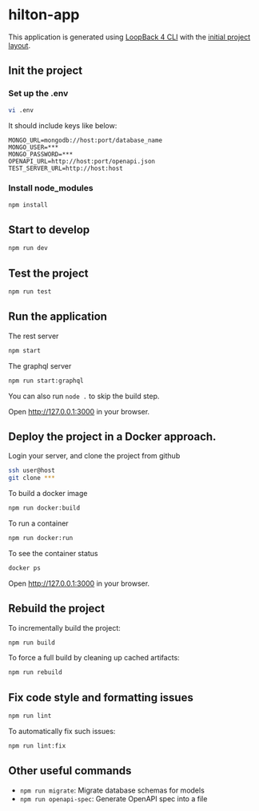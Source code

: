 # hilton-app

This application is generated using [LoopBack 4 CLI](https://loopback.io/doc/en/lb4/Command-line-interface.html) with the
[initial project layout](https://loopback.io/doc/en/lb4/Loopback-application-layout.html).

## Init the project

### Set up the .env
```sh
vi .env
```
It should include keys like below:
```
MONGO_URL=mongodb://host:port/database_name
MONGO_USER=***
MONGO_PASSWORD=***
OPENAPI_URL=http://host:port/openapi.json
TEST_SERVER_URL=http://host:host
```

### Install node_modules
```sh
npm install
```

## Start to develop

```sh
npm run dev
```

## Test the project

```sh
npm run test
```

## Run the application
The rest server
```sh
npm start
```
The graphql server
```sh
npm run start:graphql
```

You can also run `node .` to skip the build step.

Open http://127.0.0.1:3000 in your browser.

## Deploy the project in a Docker approach.
Login your server, and clone the project from github  
```sh
ssh user@host
git clone ***
```

To build a docker image
```sh
npm run docker:build
```
To run a container
```sh
npm run docker:run
```
To see the container status
```sh
docker ps
```
Open http://127.0.0.1:3000 in your browser.

## Rebuild the project

To incrementally build the project:

```sh
npm run build
```

To force a full build by cleaning up cached artifacts:

```sh
npm run rebuild
```

## Fix code style and formatting issues

```sh
npm run lint
```

To automatically fix such issues:

```sh
npm run lint:fix
```

## Other useful commands

- `npm run migrate`: Migrate database schemas for models
- `npm run openapi-spec`: Generate OpenAPI spec into a file

